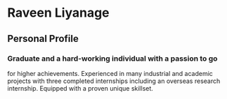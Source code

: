 # Raveen Liyanage

## Personal Profile
### Graduate and a hard-working individual with a passion to go
for higher achievements. Experienced in many industrial and
academic projects with three completed internships
including an overseas research internship. Equipped with a
proven unique skillset.
